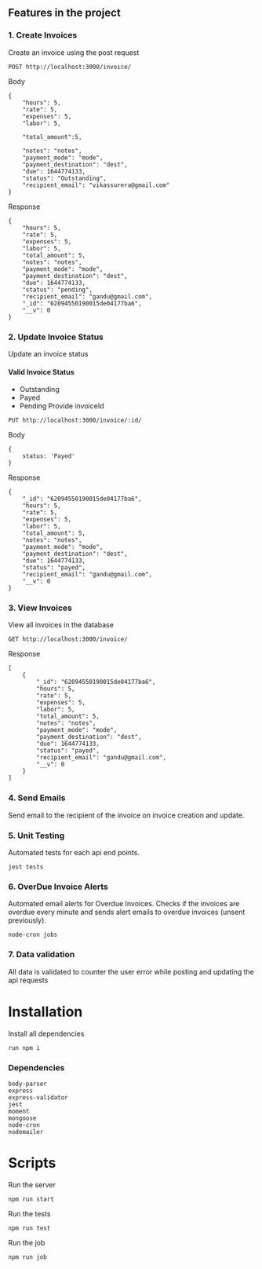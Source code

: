 ## Features in the project
### 1. Create Invoices
Create an invoice using the post request
```
POST http://localhost:3000/invoice/
```
Body
```
{
    "hours": 5,
    "rate": 5,
    "expenses": 5,
    "labor": 5,

    "total_amount":5,

    "notes": "notes",
    "payment_mode": "mode",
    "payment_destination": "dest",
    "due": 1644774133,
    "status": "Outstanding",
    "recipient_email": "vikassurera@gmail.com"
}
```
Response
```
{
    "hours": 5,
    "rate": 5,
    "expenses": 5,
    "labor": 5,
    "total_amount": 5,
    "notes": "notes",
    "payment_mode": "mode",
    "payment_destination": "dest",
    "due": 1644774133,
    "status": "pending",
    "recipient_email": "gandu@gmail.com",
    "_id": "62094550190015de04177ba6",
    "__v": 0
}
```
### 2. Update Invoice Status
Update an invoice status
#### Valid Invoice Status
- Outstanding
- Payed
- Pending
Provide invoiceId
```
PUT http://localhost:3000/invoice/:id/
```
Body
```
{
    status: 'Payed'
}
```
Response
```
{
    "_id": "62094550190015de04177ba6",
    "hours": 5,
    "rate": 5,
    "expenses": 5,
    "labor": 5,
    "total_amount": 5,
    "notes": "notes",
    "payment_mode": "mode",
    "payment_destination": "dest",
    "due": 1644774133,
    "status": "payed",
    "recipient_email": "gandu@gmail.com",
    "__v": 0
}
```
### 3. View Invoices
View all invoices in the database
```
GET http://localhost:3000/invoice/
```
Response
```
[
    {
        "_id": "62094550190015de04177ba6",
        "hours": 5,
        "rate": 5,
        "expenses": 5,
        "labor": 5,
        "total_amount": 5,
        "notes": "notes",
        "payment_mode": "mode",
        "payment_destination": "dest",
        "due": 1644774133,
        "status": "payed",
        "recipient_email": "gandu@gmail.com",
        "__v": 0
    }
]
```
### 4. Send Emails
Send email to the recipient of the invoice on invoice creation and update.
### 5. Unit Testing
Automated tests for each api end points.
```
jest tests
```
### 6. OverDue Invoice Alerts
Automated email alerts for Overdue Invoices. Checks if the invoices are overdue every minute and sends alert emails to overdue invoices (unsent previously).
```
node-cron jobs
```

### 7. Data validation
All data is validated to counter the user error while posting and updating the api requests

# Installation
Install all dependencies
```
run npm i
```

### Dependencies
```
body-parser
express
express-validator
jest
moment
mongoose
node-cron
nodemailer
```

# Scripts
Run the server
```
npm run start
```
Run the tests
```
npm run test
```
Run the job
```
npm run job
```
